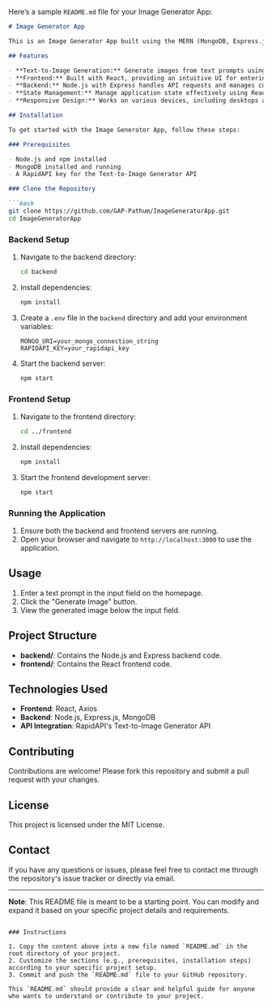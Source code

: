 Here’s a sample `README.md` file for your Image Generator App:

```markdown
# Image Generator App

This is an Image Generator App built using the MERN (MongoDB, Express.js, React, Node.js) stack. The app allows users to generate images based on text prompts via an integrated AI API.

## Features

- **Text-to-Image Generation:** Generate images from text prompts using the AI API.
- **Frontend:** Built with React, providing an intuitive UI for entering prompts and viewing generated images.
- **Backend:** Node.js with Express handles API requests and manages communication with the AI service.
- **State Management:** Manage application state effectively using React's state and hooks.
- **Responsive Design:** Works on various devices, including desktops and mobile phones.

## Installation

To get started with the Image Generator App, follow these steps:

### Prerequisites

- Node.js and npm installed
- MongoDB installed and running
- A RapidAPI key for the Text-to-Image Generator API

### Clone the Repository

```bash
git clone https://github.com/GAP-Pathum/ImageGeneratorApp.git
cd ImageGeneratorApp
```

### Backend Setup

1. Navigate to the backend directory:

    ```bash
    cd backend
    ```

2. Install dependencies:

    ```bash
    npm install
    ```

3. Create a `.env` file in the `backend` directory and add your environment variables:

    ```plaintext
    MONGO_URI=your_mongo_connection_string
    RAPIDAPI_KEY=your_rapidapi_key
    ```

4. Start the backend server:

    ```bash
    npm start
    ```

### Frontend Setup

1. Navigate to the frontend directory:

    ```bash
    cd ../frontend
    ```

2. Install dependencies:

    ```bash
    npm install
    ```

3. Start the frontend development server:

    ```bash
    npm start
    ```

### Running the Application

1. Ensure both the backend and frontend servers are running.
2. Open your browser and navigate to `http://localhost:3000` to use the application.

## Usage

1. Enter a text prompt in the input field on the homepage.
2. Click the "Generate Image" button.
3. View the generated image below the input field.

## Project Structure

- **backend/**: Contains the Node.js and Express backend code.
- **frontend/**: Contains the React frontend code.

## Technologies Used

- **Frontend**: React, Axios
- **Backend**: Node.js, Express.js, MongoDB
- **API Integration**: RapidAPI's Text-to-Image Generator API

## Contributing

Contributions are welcome! Please fork this repository and submit a pull request with your changes.

## License

This project is licensed under the MIT License.

## Contact

If you have any questions or issues, please feel free to contact me through the repository's issue tracker or directly via email.

---

**Note**: This README file is meant to be a starting point. You can modify and expand it based on your specific project details and requirements.
```

### Instructions

1. Copy the content above into a new file named `README.md` in the root directory of your project.
2. Customize the sections (e.g., prerequisites, installation steps) according to your specific project setup.
3. Commit and push the `README.md` file to your GitHub repository.

This `README.md` should provide a clear and helpful guide for anyone who wants to understand or contribute to your project.
